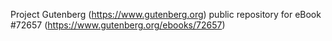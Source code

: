 Project Gutenberg (https://www.gutenberg.org) public repository
for eBook #72657 (https://www.gutenberg.org/ebooks/72657)
